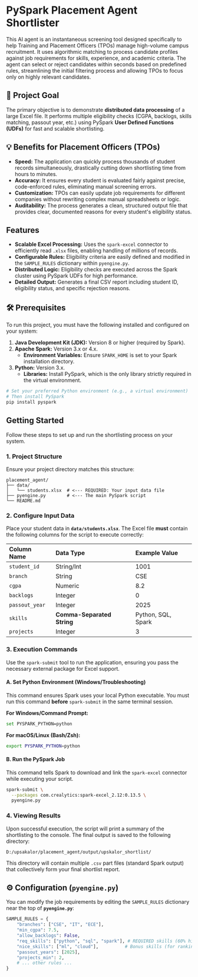 
#  PySpark Placement Agent Shortlister

This AI agent is an instantaneous screening tool designed specifically to help Training and Placement Officers (TPOs) manage high-volume campus recruitment. It uses algorithmic matching to process candidate profiles against job requirements for skills, experience, and academic criteria. The agent can select or reject candidates within seconds based on predefined rules, streamlining the initial filtering process and allowing TPOs to focus only on highly relevant candidates.

## 🎯 Project Goal

The primary objective is to demonstrate **distributed data processing** of a large Excel file. It performs multiple eligibility checks (CGPA, backlogs, skills matching, passout year, etc.) using PySpark **User Defined Functions (UDFs)** for fast and scalable shortlisting.

## 💡 Benefits for Placement Officers (TPOs)

  * **Speed:** The application can quickly process thousands of student records simultaneously, drastically cutting down shortlisting time from hours to minutes.
  * **Accuracy:** It ensures every student is evaluated fairly against precise, code-enforced rules, eliminating manual screening errors.
  * **Customization:** TPOs can easily update job requirements for different companies without rewriting complex manual spreadsheets or logic.
  * **Auditability:** The process generates a clean, structured output file that provides clear, documented reasons for every student's eligibility status.

##  Features

  * **Scalable Excel Processing:** Uses the `spark-excel` connector to efficiently read `.xlsx` files, enabling handling of millions of records.
  * **Configurable Rules:** Eligibility criteria are easily defined and modified in the `SAMPLE_RULES` dictionary within `pyengine.py`.
  * **Distributed Logic:** Eligibility checks are executed across the Spark cluster using PySpark UDFs for high performance.
  * **Detailed Output:** Generates a final CSV report including student ID, eligibility status, and specific rejection reasons.

## 🛠️ Prerequisites

To run this project, you must have the following installed and configured on your system:

1.  **Java Development Kit (JDK):** Version 8 or higher (required by Spark).
2.  **Apache Spark:** Version 3.x or 4.x.
      * **Environment Variables:** Ensure `SPARK_HOME` is set to your Spark installation directory.
3.  **Python:** Version 3.x.
      * **Libraries:** Install PySpark, which is the only library strictly required in the virtual environment.

<!-- end list -->

```bash
# Set your preferred Python environment (e.g., a virtual environment)
# Then install PySpark
pip install pyspark
```

##  Getting Started

Follow these steps to set up and run the shortlisting process on your system.

### 1\. Project Structure

Ensure your project directory matches this structure:

```
placement_agent/
├── data/
│   └── students.xlsx  # <--- REQUIRED: Your input data file
├── pyengine.py        # <--- The main PySpark script
└── README.md
```

### 2\. Configure Input Data

Place your student data in **`data/students.xlsx`**. The Excel file **must** contain the following columns for the script to execute correctly:

| Column Name | Data Type | Example Value |
| :--- | :--- | :--- |
| `student_id` | String/Int | 1001 |
| `branch` | String | CSE |
| `cgpa` | Numeric | 8.2 |
| `backlogs` | Integer | 0 |
| `passout_year` | Integer | 2025 |
| `skills` | **Comma-Separated String** | Python, SQL, Spark |
| `projects` | Integer | 3 |

### 3\. Execution Commands

Use the `spark-submit` tool to run the application, ensuring you pass the necessary external package for Excel support.

#### A. Set Python Environment (Windows/Troubleshooting)

This command ensures Spark uses your local Python executable. You must run this command **before** `spark-submit` in the same terminal session.

**For Windows/Command Prompt:**

```bash
set PYSPARK_PYTHON=python
```

**For macOS/Linux (Bash/Zsh):**

```bash
export PYSPARK_PYTHON=python
```

#### B. Run the PySpark Job

This command tells Spark to download and link the `spark-excel` connector while executing your script.

```bash
spark-submit \
  --packages com.crealytics:spark-excel_2.12:0.13.5 \
  pyengine.py
```

### 4\. Viewing Results

Upon successful execution, the script will print a summary of the shortlisting to the console. The final output is saved to the following directory:

`D:/upsakalor/placement_agent/output/upskalor_shortlist/`

This directory will contain multiple `.csv` part files (standard Spark output) that collectively form your final shortlist report.

## ⚙️ Configuration (`pyengine.py`)

You can modify the job requirements by editing the `SAMPLE_RULES` dictionary near the top of **`pyengine.py`**:

```python
SAMPLE_RULES = {
    "branches": ["CSE", "IT", "ECE"],
    "min_cgpa": 7.5,
    "allow_backlogs": False,
    "req_skills": ["python", "sql", "spark"], # REQUIRED skills (60% hit rate)
    "nice_skills": ["ml", "cloud"],          # Bonus skills (for ranking/nice_hits)
    "passout_years": [2025],
    "projects_min": 2,
    # ... other rules ...
}
```
